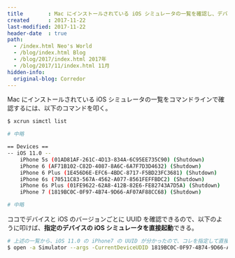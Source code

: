 ```yaml
---
title        : Mac にインストールされている iOS シミュレータの一覧を確認し、デバイスを指定して起動する方法
created      : 2017-11-22
last-modified: 2017-11-22
header-date  : true
path:
  - /index.html Neo's World
  - /blog/index.html Blog
  - /blog/2017/index.html 2017年
  - /blog/2017/11/index.html 11月
hidden-info:
  original-blog: Corredor
---
```


Mac にインストールされている iOS シミュレータの一覧をコマンドラインで確認するには、以下のコマンドを叩く。

```bash
$ xcrun simctl list

# 中略

== Devices ==
-- iOS 11.0 --
    iPhone 5s (01AD81AF-261C-4D13-834A-6C95EE735C90) (Shutdown)
    iPhone 6 (AF71B102-C82D-4087-8A6C-6A7F7D3D4632) (Shutdown)
    iPhone 6 Plus (1E456D6E-EFC6-4BDC-8717-F5BD23FC3681) (Shutdown)
    iPhone 6s (70511C83-567A-4562-A077-8561FEFFBDC2) (Shutdown)
    iPhone 6s Plus (01FE9622-62A8-412B-82E6-FE82743A7D5A) (Shutdown)
    iPhone 7 (1819BC0C-0F97-4B74-9D66-AF07AF88CC68) (Shutdown)

# 中略
```

ココでデバイスと iOS のバージョンごとに UUID を確認できるので、以下のように叩けば、**指定のデバイスの iOS シミュレータを直接起動**できる。

```bash
# 上述の一覧から、iOS 11.0 の iPhone7 の UUID が分かったので、コレを指定して直接起動する
$ open -a Simulator --args -CurrentDeviceUDID 1819BC0C-0F97-4B74-9D66-AF07AF88CC68
```
